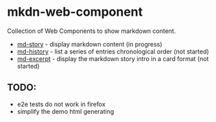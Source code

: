 # mkdn-web-component
Collection of Web Components to show markdown content.

* [md-story](md-story/README.md) - display markdown content (in progress)
* [md-history](md-history/README.md) - list a series of entries chronological order (not started)
* [md-excerpt](md-excerpt/README.md) - display the markdown story intro in a card format (not started)

## TODO:
* e2e tests do not work in firefox
* simplify the demo html generating


